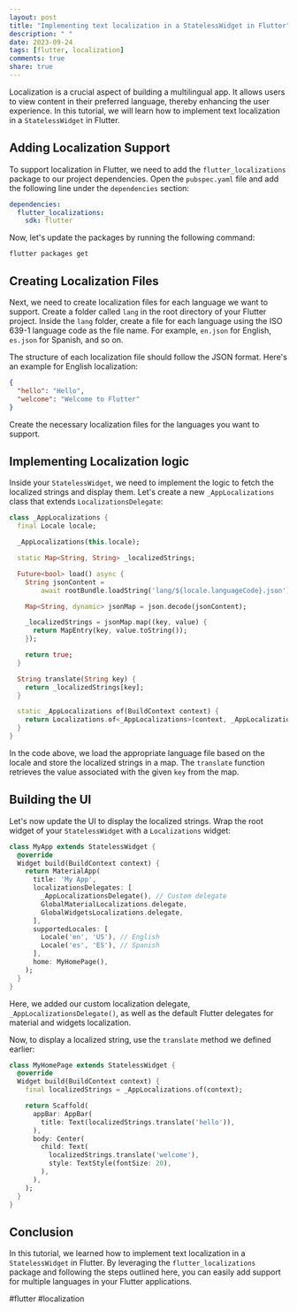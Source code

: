 ```yaml
---
layout: post
title: "Implementing text localization in a StatelessWidget in Flutter"
description: " "
date: 2023-09-24
tags: [flutter, localization]
comments: true
share: true
---
```


Localization is a crucial aspect of building a multilingual app. It allows users to view content in their preferred language, thereby enhancing the user experience. In this tutorial, we will learn how to implement text localization in a `StatelessWidget` in Flutter.

## Adding Localization Support

To support localization in Flutter, we need to add the `flutter_localizations` package to our project dependencies. Open the `pubspec.yaml` file and add the following line under the `dependencies` section:

```yaml
dependencies:
  flutter_localizations:
    sdk: flutter
```

Now, let's update the packages by running the following command:

```
flutter packages get
```

## Creating Localization Files

Next, we need to create localization files for each language we want to support. Create a folder called `lang` in the root directory of your Flutter project. Inside the `lang` folder, create a file for each language using the ISO 639-1 language code as the file name. For example, `en.json` for English, `es.json` for Spanish, and so on.

The structure of each localization file should follow the JSON format. Here's an example for English localization:

```json
{
  "hello": "Hello",
  "welcome": "Welcome to Flutter"
}
```

Create the necessary localization files for the languages you want to support.

## Implementing Localization logic

Inside your `StatelessWidget`, we need to implement the logic to fetch the localized strings and display them. Let's create a new `_AppLocalizations` class that extends `LocalizationsDelegate`:

```dart
class _AppLocalizations {
  final Locale locale;

  _AppLocalizations(this.locale);

  static Map<String, String> _localizedStrings;

  Future<bool> load() async {
    String jsonContent =
        await rootBundle.loadString('lang/${locale.languageCode}.json');

    Map<String, dynamic> jsonMap = json.decode(jsonContent);

    _localizedStrings = jsonMap.map((key, value) {
      return MapEntry(key, value.toString());
    });

    return true;
  }

  String translate(String key) {
    return _localizedStrings[key];
  }

  static _AppLocalizations of(BuildContext context) {
    return Localizations.of<_AppLocalizations>(context, _AppLocalizations);
  }
}
```

In the code above, we load the appropriate language file based on the locale and store the localized strings in a map. The `translate` function retrieves the value associated with the given `key` from the map.

## Building the UI

Let's now update the UI to display the localized strings. Wrap the root widget of your `StatelessWidget` with a `Localizations` widget:

```dart
class MyApp extends StatelessWidget {
  @override
  Widget build(BuildContext context) {
    return MaterialApp(
      title: 'My App',
      localizationsDelegates: [
        _AppLocalizationsDelegate(), // Custom delegate
        GlobalMaterialLocalizations.delegate,
        GlobalWidgetsLocalizations.delegate,
      ],
      supportedLocales: [
        Locale('en', 'US'), // English
        Locale('es', 'ES'), // Spanish
      ],
      home: MyHomePage(),
    );
  }
}
```

Here, we added our custom localization delegate, `_AppLocalizationsDelegate()`, as well as the default Flutter delegates for material and widgets localization.

Now, to display a localized string, use the `translate` method we defined earlier:

```dart
class MyHomePage extends StatelessWidget {
  @override
  Widget build(BuildContext context) {
    final localizedStrings = _AppLocalizations.of(context);

    return Scaffold(
      appBar: AppBar(
        title: Text(localizedStrings.translate('hello')),
      ),
      body: Center(
        child: Text(
          localizedStrings.translate('welcome'),
          style: TextStyle(fontSize: 20),
        ),
      ),
    );
  }
}
```

## Conclusion

In this tutorial, we learned how to implement text localization in a `StatelessWidget` in Flutter. By leveraging the `flutter_localizations` package and following the steps outlined here, you can easily add support for multiple languages in your Flutter applications.

#flutter #localization